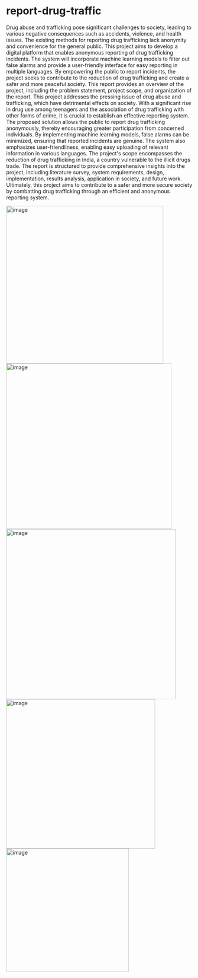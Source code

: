 # report-drug-traffic
Drug abuse and trafficking pose significant challenges to society, leading to various negative consequences such as accidents, violence, and health issues. The existing methods for reporting drug trafficking lack anonymity and convenience for the general public. This project aims to develop a digital platform that enables anonymous reporting of drug trafficking incidents. The system will incorporate machine learning models to filter out false alarms and provide a user-friendly interface for easy reporting in multiple languages. By empowering the public to report incidents, the project seeks to contribute to the reduction of drug trafficking and create a safer and more peaceful society. This report provides an overview of the project, including the problem statement, project scope, and organization of the report. 
This project addresses the pressing issue of drug abuse and trafficking, which have detrimental effects on society. With a significant rise in drug use among teenagers and the association of drug trafficking with other forms of crime, it is crucial to establish an effective reporting system. The proposed solution allows the public to report drug trafficking anonymously, thereby encouraging greater participation from concerned individuals. By implementing machine learning models, false alarms can be minimized, ensuring that reported incidents are genuine. The system also emphasizes user-friendliness, enabling easy uploading of relevant information in various languages. The project's scope encompasses the reduction of drug trafficking in India, a country vulnerable to the illicit drugs trade. The report is structured to provide comprehensive insights into the project, including literature survey, system requirements, design, implementation, results analysis, application in society, and future work. Ultimately, this project aims to contribute to a safer and more secure society by combatting drug trafficking through an efficient and anonymous reporting system.


<img width="425" alt="image" src="https://github.com/chukarupaiya/report-drug-traffic-frontend/assets/102406168/02ebe8c6-65bb-4faa-8705-4e2d63918b08">
<img width="447" alt="image" src="https://github.com/chukarupaiya/report-drug-traffic-frontend/assets/102406168/365ebe1d-d4c7-45e8-bbe9-2b541ecea011">
<img width="459" alt="image" src="https://github.com/chukarupaiya/report-drug-traffic-frontend/assets/102406168/07e12ee1-486e-43e9-8c07-44f40835f55a">
<img width="403" alt="image" src="https://github.com/chukarupaiya/report-drug-traffic-frontend/assets/102406168/7089cebc-35d3-4ad9-a94b-731cf0a801fa">
<img width="332" alt="image" src="https://github.com/chukarupaiya/report-drug-traffic-frontend/assets/102406168/c003151e-64dc-4f8e-839a-d105a3a75139">





